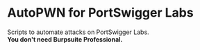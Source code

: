 # AutoPWN for PortSwigger Labs

Scripts to automate attacks on PortSwigger Labs.\
**You don't need Burpsuite Professional.**
